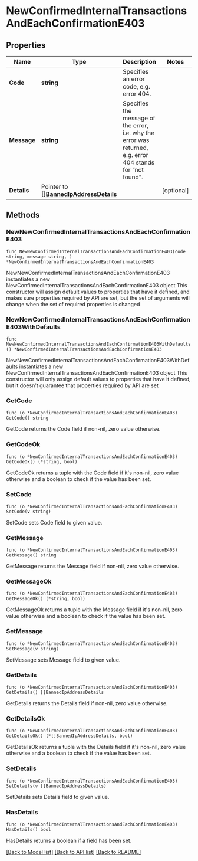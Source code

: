 # NewConfirmedInternalTransactionsAndEachConfirmationE403

## Properties

Name | Type | Description | Notes
------------ | ------------- | ------------- | -------------
**Code** | **string** | Specifies an error code, e.g. error 404. | 
**Message** | **string** | Specifies the message of the error, i.e. why the error was returned, e.g. error 404 stands for “not found”. | 
**Details** | Pointer to [**[]BannedIpAddressDetails**](BannedIpAddressDetails.md) |  | [optional] 

## Methods

### NewNewConfirmedInternalTransactionsAndEachConfirmationE403

`func NewNewConfirmedInternalTransactionsAndEachConfirmationE403(code string, message string, ) *NewConfirmedInternalTransactionsAndEachConfirmationE403`

NewNewConfirmedInternalTransactionsAndEachConfirmationE403 instantiates a new NewConfirmedInternalTransactionsAndEachConfirmationE403 object
This constructor will assign default values to properties that have it defined,
and makes sure properties required by API are set, but the set of arguments
will change when the set of required properties is changed

### NewNewConfirmedInternalTransactionsAndEachConfirmationE403WithDefaults

`func NewNewConfirmedInternalTransactionsAndEachConfirmationE403WithDefaults() *NewConfirmedInternalTransactionsAndEachConfirmationE403`

NewNewConfirmedInternalTransactionsAndEachConfirmationE403WithDefaults instantiates a new NewConfirmedInternalTransactionsAndEachConfirmationE403 object
This constructor will only assign default values to properties that have it defined,
but it doesn't guarantee that properties required by API are set

### GetCode

`func (o *NewConfirmedInternalTransactionsAndEachConfirmationE403) GetCode() string`

GetCode returns the Code field if non-nil, zero value otherwise.

### GetCodeOk

`func (o *NewConfirmedInternalTransactionsAndEachConfirmationE403) GetCodeOk() (*string, bool)`

GetCodeOk returns a tuple with the Code field if it's non-nil, zero value otherwise
and a boolean to check if the value has been set.

### SetCode

`func (o *NewConfirmedInternalTransactionsAndEachConfirmationE403) SetCode(v string)`

SetCode sets Code field to given value.


### GetMessage

`func (o *NewConfirmedInternalTransactionsAndEachConfirmationE403) GetMessage() string`

GetMessage returns the Message field if non-nil, zero value otherwise.

### GetMessageOk

`func (o *NewConfirmedInternalTransactionsAndEachConfirmationE403) GetMessageOk() (*string, bool)`

GetMessageOk returns a tuple with the Message field if it's non-nil, zero value otherwise
and a boolean to check if the value has been set.

### SetMessage

`func (o *NewConfirmedInternalTransactionsAndEachConfirmationE403) SetMessage(v string)`

SetMessage sets Message field to given value.


### GetDetails

`func (o *NewConfirmedInternalTransactionsAndEachConfirmationE403) GetDetails() []BannedIpAddressDetails`

GetDetails returns the Details field if non-nil, zero value otherwise.

### GetDetailsOk

`func (o *NewConfirmedInternalTransactionsAndEachConfirmationE403) GetDetailsOk() (*[]BannedIpAddressDetails, bool)`

GetDetailsOk returns a tuple with the Details field if it's non-nil, zero value otherwise
and a boolean to check if the value has been set.

### SetDetails

`func (o *NewConfirmedInternalTransactionsAndEachConfirmationE403) SetDetails(v []BannedIpAddressDetails)`

SetDetails sets Details field to given value.

### HasDetails

`func (o *NewConfirmedInternalTransactionsAndEachConfirmationE403) HasDetails() bool`

HasDetails returns a boolean if a field has been set.


[[Back to Model list]](../README.md#documentation-for-models) [[Back to API list]](../README.md#documentation-for-api-endpoints) [[Back to README]](../README.md)


